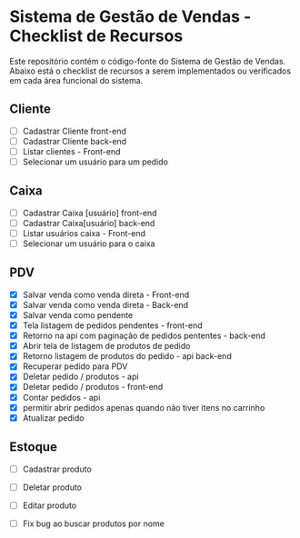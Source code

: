 # Sistema de Gestão de Vendas - Checklist de Recursos

Este repositório contém o código-fonte do Sistema de Gestão de Vendas. Abaixo está o checklist de recursos a serem implementados ou verificados em cada área funcional do sistema.

## Cliente
- [ ] Cadastrar Cliente front-end
- [ ] Cadastrar Cliente back-end
- [ ] Listar clientes - Front-end
- [ ] Selecionar um usuário para um pedido

## Caixa
- [ ] Cadastrar Caixa [usuário] front-end
- [ ] Cadastrar Caixa[usuário] back-end
- [ ] Listar usuários caixa - Front-end
- [ ] Selecionar um usuário para o caixa

## PDV
- [x] Salvar venda como venda direta - Front-end
- [x] Salvar venda como venda direta - Back-end
- [x] Salvar venda como pendente
- [x] Tela listagem de pedidos pendentes - front-end
- [x] Retorno na api com paginação de pedidos pententes - back-end
- [x] Abrir tela de listagem de produtos de pedido
- [x] Retorno listagem de produtos do pedido - api back-end
- [x] Recuperar pedido para PDV
- [x] Deletar pedido / produtos - api
- [x] Deletar pedido / produtos - front-end
- [x] Contar pedidos - api
- [x] permitir abrir pedidos apenas quando não tiver itens no carrinho
- [x] Atualizar pedido

## Estoque
- [ ] Cadastrar produto
- [ ] Deletar produto
- [ ] Editar produto
- [ ] Fix bug ao buscar produtos por nome


